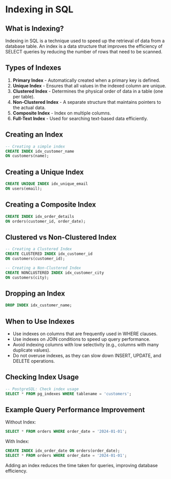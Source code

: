 # Indexing in SQL

## What is Indexing?
Indexing in SQL is a technique used to speed up the retrieval of data from a database table. An index is a data structure that improves the efficiency of SELECT queries by reducing the number of rows that need to be scanned.

## Types of Indexes

1. **Primary Index** - Automatically created when a primary key is defined.
2. **Unique Index** - Ensures that all values in the indexed column are unique.
3. **Clustered Index** - Determines the physical order of data in a table (one per table).
4. **Non-Clustered Index** - A separate structure that maintains pointers to the actual data.
5. **Composite Index** - Index on multiple columns.
6. **Full-Text Index** - Used for searching text-based data efficiently.

## Creating an Index
```sql
-- Creating a simple index
CREATE INDEX idx_customer_name
ON customers(name);
```

## Creating a Unique Index
```sql
CREATE UNIQUE INDEX idx_unique_email
ON users(email);
```

## Creating a Composite Index
```sql
CREATE INDEX idx_order_details
ON orders(customer_id, order_date);
```

## Clustered vs Non-Clustered Index
```sql
-- Creating a Clustered Index
CREATE CLUSTERED INDEX idx_customer_id
ON customers(customer_id);

-- Creating a Non-Clustered Index
CREATE NONCLUSTERED INDEX idx_customer_city
ON customers(city);
```

## Dropping an Index
```sql
DROP INDEX idx_customer_name;
```

## When to Use Indexes
- Use indexes on columns that are frequently used in WHERE clauses.
- Use indexes on JOIN conditions to speed up query performance.
- Avoid indexing columns with low selectivity (e.g., columns with many duplicate values).
- Do not overuse indexes, as they can slow down INSERT, UPDATE, and DELETE operations.

## Checking Index Usage
```sql
-- PostgreSQL: Check index usage
SELECT * FROM pg_indexes WHERE tablename = 'customers';
```

## Example Query Performance Improvement
Without Index:
```sql
SELECT * FROM orders WHERE order_date = '2024-01-01';
```
With Index:
```sql
CREATE INDEX idx_order_date ON orders(order_date);
SELECT * FROM orders WHERE order_date = '2024-01-01';
```

Adding an index reduces the time taken for queries, improving database efficiency.
